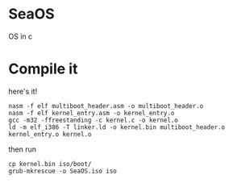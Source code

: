 # SeaOS
OS in c

# Compile it
here's it!
```
nasm -f elf multiboot_header.asm -o multiboot_header.o
nasm -f elf kernel_entry.asm -o kernel_entry.o
gcc -m32 -ffreestanding -c kernel.c -o kernel.o
ld -m elf_i386 -T linker.ld -o kernel.bin multiboot_header.o kernel_entry.o kernel.o
```
then run
```
cp kernel.bin iso/boot/
grub-mkrescue -o SeaOS.iso iso
```
